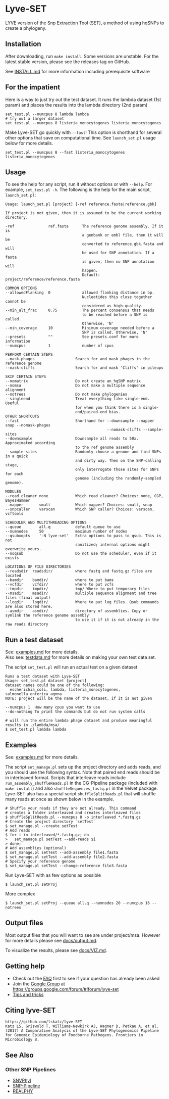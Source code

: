 Lyve-SET
========

LYVE version of the Snp Extraction Tool (SET), a method of using hqSNPs to create a phylogeny.

Installation
------------

After downloading, run `make install`.  Some versions are unstable.  For the latest stable version, please see the releases tag on GitHub.

See [INSTALL.md](docs/INSTALL.md) for more information including prerequisite software

For the impatient
-----------------
Here is a way to just try out the test dataset. It runs the lambda dataset (1st param) and places the results into the lambda directory (2nd param)

    set_test.pl --numcpus 8 lambda lambda
    # try out a larger dataset
    set_test.pl --numcpus 8 listeria_monocytogenes listeria_monocytogenes 

Make Lyve-SET go quickly with `--fast`!  This option is shorthand for several other options that save on computational time. See `launch_set.pl` usage below for more details.

    set_test.pl --numcpus 8 --fast listeria_monocytogenes listeria_monocytogenes 

Usage
-----
To see the help for any script, run it without options or with `--help`.  For example, `set_test.pl -h`.  The following is the help for the main script, `launch_set.pl`:

    Usage: launch_set.pl [project] [-ref reference.fasta|reference.gbk]

    If project is not given, then it is assumed to be the current working directory.

    -ref               ref.fasta      The reference genome assembly. If it is
                                      a genbank or embl file, then it will be
                                      converted to reference.gbk.fasta and will
                                      be used for SNP annotation. If a fasta
                                      is given, then no SNP annotation will
                                      happen.
                                      Default: project/reference/reference.fasta

    COMMON OPTIONS
    --allowedFlanking  0              allowed flanking distance in bp.
                                      Nucleotides this close together cannot be
                                      considered as high-quality.
    --min_alt_frac     0.75           The percent consensus that needs
                                      to be reached before a SNP is called.
                                      Otherwise, 'N'
    --min_coverage     10             Minimum coverage needed before a
                                      SNP is called. Otherwise, 'N'
    --presets          ""             See presets.conf for more information
    --numcpus          1              number of cpus

    PERFORM CERTAIN STEPS
    --mask-phages                  Search for and mask phages in the reference genome
    --mask-cliffs                  Search for and mask 'Cliffs' in pileups

    SKIP CERTAIN STEPS
    --nomatrix                     Do not create an hqSNP matrix
    --nomsa                        Do not make a multiple sequence alignment
    --notrees                      Do not make phylogenies
    --singleend                    Treat everything like single-end. Useful
                                   for when you think there is a single-
                                   end/paired-end bias.
    OTHER SHORTCUTS
    --fast                         Shorthand for --downsample --mapper snap --nomask-phages
                                                 --nomask-cliffs --sample-sites
    --downsample                   Downsample all reads to 50x. Approximated according
                                   to the ref genome assembly
    --sample-sites                 Randomly choose a genome and find SNPs in a quick
                                   and dirty way. Then on the SNP-calling stage,
                                   only interrogate those sites for SNPs for each
                                   genome (including the randomly-sampled genome).

    MODULES
    --read_cleaner none            Which read cleaner? Choices: none, CGP, BayesHammer
    --mapper       smalt           Which mapper? Choices: smalt, snap
    --snpcaller    varscan         Which SNP caller? Choices: varscan, vcftools

    SCHEDULER AND MULTITHREADING OPTIONS
    --queue        all.q           default queue to use
    --numnodes     50              maximum number of nodes
    --qsubxopts    '-N lyve-set'   Extra options to pass to qsub. This is not
                                   sanitized; internal options might overwrite yours.
    --noqsub                       Do not use the scheduler, even if it exists

    LOCATIONS OF FILE DIRECTORIES
    --readsdir  readsdir/          where fastq and fastq.gz files are located
    --bamdir    bamdir/            where to put bams
    --vcfdir    vcfdir/            where to put vcfs
    --tmpdir    tmpdir/            tmp/ Where to put temporary files
    --msadir    msadir/            multiple sequence alignment and tree files (final output)
    --logdir    logdir/            Where to put log files. Qsub commands are also stored here.
    --asmdir    asmdir/            directory of assemblies. Copy or symlink the reference genome assembly
                                   to use it if it is not already in the raw reads directory

Run a test dataset
------------------

See: [examples.md](docs/EXAMPLES.md) for more details.  
Also see: [testdata.md](docs/TESTDATA.md) for more details on making your own test data set.

The script `set_test.pl` will run an actual test on a given dataset

    Runs a test dataset with Lyve-SET
    Usage: set_test.pl dataset [project]
    dataset names could be one of the following:
      escherichia_coli, lambda, listeria_monocytogenes, salmonella_enterica_agona
    NOTE: project will be the name of the dataset, if it is not given

    --numcpus 1  How many cpus you want to use
    --do-nothing To print the commands but do not run system calls

    # will run the entire lambda phage dataset and produce meaningful results in ./lambda/msa/
    $ set_test.pl lambda lambda


Examples
------

See: [examples.md](docs/EXAMPLES.md) for more details.

The script `set_manage.pl` sets up the project directory and adds reads, and you should use the following syntax. Note that paired end reads should be in interleaved format. Scripts that interleave reads include `run_assembly_shuffleReads.pl` in the CG-Pipeline package (included with `make install`) and also `shuffleSequences_fastq.pl` in the Velvet package.
Lyve-SET also has a special script `shuffleSplitReads.pl` that will shuffle many reads at once as shown below in the example.
    
    # Shuffle your reads if they are not already. This command
    # creates a folder interleaved and creates interleaved files
    $ shuffleSplitReads.pl --numcpus 8 -o interleaved *.fastq.gz
    # Create the project directory `setTest`
    $ set_manage.pl --create setTest
    # Add reads
    $ for i in interleaved/*.fastq.gz; do
    >   set_manage.pl setTest --add-reads $i
    > done;
    # Add assemblies (optional)
    $ set_manage.pl setTest --add-assembly file1.fasta
    $ set_manage.pl setTest --add-assembly file2.fasta
    # Specify your reference genome
    $ set_manage.pl setTest --change-reference file3.fasta

    
Run Lyve-SET with as few options as possible

    $ launch_set.pl setProj

More complex

    $ launch_set.pl setProj --queue all.q --numnodes 20 --numcpus 16 --notrees
    
Output files
------------
Most output files that you will want to see are under project/msa.  However for more details please see [docs/output.md](docs/OUTPUT.md).

To visualize the results, please see [docs/VIZ.md](docs/VIZ.md).

Getting help
------------
* Check out the [FAQ](docs/FAQ.md) first to see if your question has already been asked
* Join the [Google Group](https://groups.google.com/forum/#!forum/lyve-set) at https://groups.google.com/forum/#!forum/lyve-set 
* [Tips and tricks](docs/TIPS.md)

Citing lyve-SET
-----
    
    https://github.com/lskatz/lyve-SET
    Katz LS, Griswold T, Williams-Newkirk AJ, Wagner D, Petkau A, et al. (2017) A Comparative Analysis of the Lyve-SET Phylogenomics Pipeline for Genomic Epidemiology of Foodborne Pathogens. Frontiers in Microbiology 8.

See Also
--------

### Other SNP Pipelines

* [SNVPhyl](https://snvphyl.readthedocs.io/en/latest/)  
* [SNP-Pipeline](http://snp-pipeline.readthedocs.io/en/latest/)  
* [REALPHY](http://realphy.unibas.ch/fcgi/realphy)  

